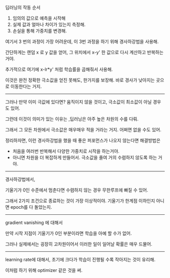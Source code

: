 딥러닝의 작동 순서

1. 임의의 값으로 예측을 시작해
2. 실제 값과 얼마나 차이가 있는지 측정해.
3. 손실을 통해 가중치를 변경해.

여기서 3 번의 과정이 가장 어려운데, 이 3번 과정을 하기 위해 경사하강법을 사용해.

간단하게는 랜덤 x 로 y 값을 얻어, 그 위치에서 x-y' 한 값으로 다시 계산하고 반복하는 거야.

추가적으로 여기에 x-lr*y' 처럼 학습률을 곱해줘서 사용해.

이것은 완전 정확한 극소값을 얻진 못해도, 한가지를 보장해. 바로 경사가 낮아지는 곳으로 이동한다는 거지.

---

그러나 만약 이미 극값에 있다면? 움직이지 않을 것이고, 극소값이 최소값이 아닐 경우도 있어.

그런데 이것이 의미가 있는 이유는 ,딥러닝은 아주 높은 차원의 수를 다뤄.

그래서 그 모든 차원에서 극소값은 매우매우 적을 거라는 거지. 어쩌면 없을 수도 있어.

정리하자면, 이런 경사하강법을 했을 때 좋은 퍼포먼스가 나오지 않는다면 해결방법은

- 처음을 여러번 반복해서 다양한 가중치로 시작을 하는거야.
- 아니면 차원을 더 복잡하게 만들어서. 극소값을 줄여 거의 수렴하지 않도록 하는 거야.

---

경사하강법에서,

기울기가 0인 수준에서 멈춘다면 수렴하지 않는 경우 무한루프에 빠질 수 있어.

그래서 2가지 조건으로 종료하는 것이 가장 이상적이야. 기울기가 한계점 이하인지 아니면 epoch를 다 돌았는지.

---

gradient vanishing 에 대해서

만약 시작 지점이 기울기가 0인 부분이라면 학습을 아예 할 수가 없어.

그러나 실제에서는 굉장히 고차원이어서 이러한 일이 일어날 확률은 매우 드물어.

---

learning rate에 대해서, 초기에 크다가 학습이 진행될 수록 작아지는 것이 유리해.

이처럼 하기 위해 optimizer 같은 것을 써.

 